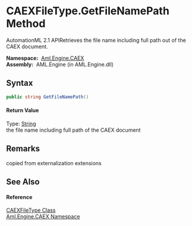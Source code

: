 CAEXFileType.GetFileNamePath Method
===================================
AutomationML 2.1 APIRetrieves the file name including full path out of the CAEX document.

  **Namespace:**  [Aml.Engine.CAEX][1]  
  **Assembly:**  AML.Engine (in AML.Engine.dll)

Syntax
------

```csharp
public string GetFileNamePath()
```

#### Return Value
Type: [String][2]  
the file name including full path of the CAEX document

Remarks
-------
copied from externalization extensions

See Also
--------

#### Reference
[CAEXFileType Class][3]  
[Aml.Engine.CAEX Namespace][1]  

[1]: ../README.md
[2]: https://docs.microsoft.com/dotnet/api/system.string
[3]: README.md
[4]: https://www.automationml.org
[5]: ../../icons/logoShade.png